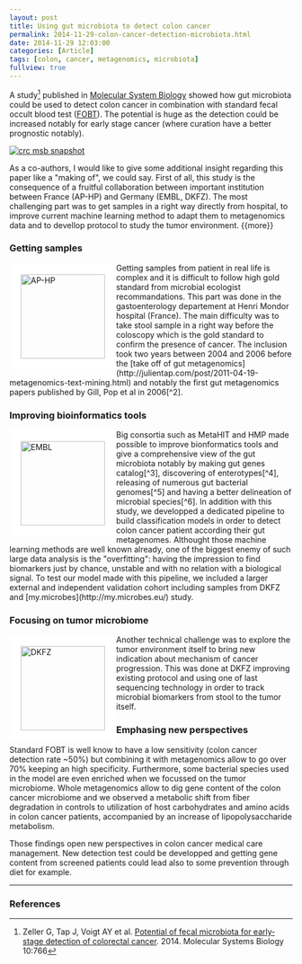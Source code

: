 ```yaml
---
layout: post
title: Using gut microbiota to detect colon cancer
permalink: 2014-11-29-colon-cancer-detection-microbiota.html
date: 2014-11-29 12:03:00
categories: [Article]
tags: [colon, cancer, metagenomics, microbiota]
fullview: true
---
```



A study[^1] published in [Molecular System Biology](http://bit.ly/crcmicrob) showed how gut microbiota could be used to detect colon cancer in combination with standard fecal occult blood test ([FOBT](http://en.wikipedia.org/wiki/Fecal_occult_blood)). The potential is huge as the detection could be increased notably for early stage cancer (where curation have a better prognostic notably).

<a href="http://bit.ly/crcmicrob"><img itemprop="image" src="http://d3dwu2jylmmhzr.cloudfront.net/sites/default/files/highwire/msb/10/11/766/embed/graphic-1.gif" alt="crc msb snapshot"/></a>

As a co-authors, I would like to give some additional insight regarding this paper like a "making of", we could say. First of all, this study is the consequence of a fruitful collaboration between important institution between France (AP-HP) and Germany (EMBL, DKFZ). The most challenging part was to get samples in a right way directly from hospital, to improve current machine learning method to adapt them to metagenomics data and to devellop protocol to study the tumor environment. {{more}}

### Getting samples ###

<img itemprop="image" src="http://hopital-necker.aphp.fr/wp-content/blogs.dir/14/files/2012/06/logo-aphp.jpg" alt="AP-HP" style="float: left; border: 20px solid white; width: 150px;"/>
Getting samples from patient in real life is complex and it is difficult to follow high gold standard from microbial ecologist recommandations. This part was done in the gastoenterology departement at Henri Mondor hospital (France). The main difficulty was to take stool sample in a right way before the coloscopy which is the gold standard to confirm the presence of cancer. The inclusion took two years between 2004 and 2006 before the [take off of gut metagenomics](http://julientap.com/post/2011-04-19-metagenomics-text-mining.html) and notably the first gut metagenomics papers published by Gill, Pop et al in 2006[^2].

### Improving bioinformatics tools ###

<img itemprop="image" src="http://bioinfo-fr.net/wp-content/uploads/2013/07/logo_embl.jpg" alt="EMBL" style="float: left; border: 20px solid white; width: 150px;"/>
Big consortia such as MetaHIT and HMP made possible to improve bionformatics tools and give a comprehensive view of the gut microbiota notably by making gut genes catalog[^3], discovering of enterotypes[^4], releasing of numerous gut bacterial genomes[^5] and having a better delineation of microbial species[^6]. In addition with this study, we developped a dedicated pipeline to build classification models in order to detect colon cancer patient according their gut metagenomes. Althought those machine learning methods are well known already, one of the biggest enemy of such large data analysis is the "overfitting": having the impression to find biomarkers just by chance, unstable and with no relation with a biological signal. To test our model made with this pipeline, we included a larger external and independent  validation cohort including samples from DKFZ and [my.microbes](http://my.microbes.eu/) study. 

### Focusing on tumor microbiome ###

<img itemprop="image" src="http://www.dkfz.de/microscopy2008/dkfz.jpg" alt="DKFZ" style="float: left; border: 20px solid white; width: 150px;"/> 
Another technical challenge was to explore the tumor environment itself to bring new indication about mechanism of cancer progression. This was done at DKFZ improving existing protocol and using one of last sequencing technology in order to track microbial biomarkers from stool to the tumor itself.

### Emphasing new perspectives ###

Standard FOBT is well know to have a low sensitivity (colon cancer detection rate ~50%) but combining it with metagenomics allow to go over 70% keeping an high specificity. Furthermore, some bacterial species used in the model are even enriched when we focussed on the tumor microbiome. Whole metagenomics allow to dig gene content of the colon cancer microbiome and we observed a metabolic shift from fiber degradation in controls to utilization of host carbohydrates and amino acids in colon cancer patients, accompanied by an increase of lipopolysaccharide metabolism.

Those findings open new perspectives in colon cancer medical care management. New detection test could be developped and getting gene content from screened patients could lead also to some prevention through diet for example.


----------


### References ###
[^1]: Zeller G, Tap J, Voigt AY et al. [Potential of fecal microbiota for early‐stage detection of colorectal cancer](http://bit.ly/crcmicrob). 2014. Molecular Systems Biology 10:766

[^2]: Gill, Pop et al. [Metagenomic analysis of the human distal gut microbiome.](http://www.sciencemag.org/content/312/5778/1355.long) Science. 2006 Jun 2;312(5778):1355-9.

[^3]: J Qin et al. MetaHIT consortium. [A human gut microbial gene catalogue established by metagenomic sequencing](http://www.nature.com/nature/journal/v464/n7285/abs/nature08821.html). 2010. Nature 464 (7285), 59-65

[^4]: M Arumugam, J Raes et al. MetaHIT consortium. [Enterotypes of the human gut microbiome](http://www.nature.com/nature/journal/v473/n7346/abs/nature09944.html). 2011. Nature 473 (7346), 174-180

[^5]: Nelson KE et al. [A catalog of reference genomes from the human microbiome](http://www.ncbi.nlm.nih.gov/pubmed/20489017). Science 2010 May 21

[^6]: Mende et al. [Accurate and universal delineation of prokaryotic species](http://www.nature.com/nmeth/journal/v10/n9/abs/nmeth.2575.html). Nature methods 10 (9), 881-884